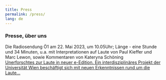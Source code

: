 ```yaml
---
title: Press
permalink: /press/
lang: de
---
```


### Presse, über uns

Die Radiosendung Ö1 am 22. Mai 2023, um 10.05Uhr; Länge - eine Stunde und 34 Minuten, u.a. mit Interpretationen auf Laute von Paul Kieffer und Marc Lewon, sowie Kommentaren von Kateryna Schöning   
[Unerforschtes zur Laute in neuer e-Edition. Ein interdisziplinäres Projekt der Universität Wien beschäftigt sich mit neuen Erkenntnissen rund um die Laute...](https://oe1.orf.at/programm/20230522/719780/Unerforschtes-zur-Laute-in-neuer-e-Edition)
